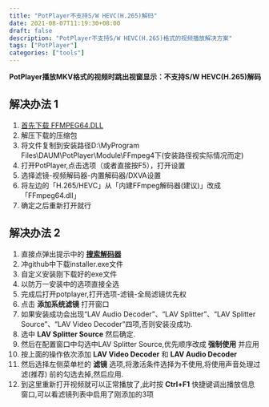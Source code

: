 ```yaml
---
title: "PotPlayer不支持S/W HEVC(H.265)解码"
date: 2021-08-07T11:19:30+08:00
draft: false
description: "PotPlayer不支持S/W HEVC(H.265)格式的视频播放解决方案"
tags: ["PotPlayer"]
categories: ["tools"]
---
```

<!--more-->
**PotPlayer播放MKV格式的视频时跳出视窗显示：不支持S/W HEVC(H.265)解码**
## 解决办法 1
1. [首先下载 FFMPEG64.DLL](https://dll.website/ffmpeg64-dll)
2. 解压下载的压缩包
3. 将文件复制到安装路径D:\MyProgram Files\DAUM\PotPlayer\Module\FFmpeg4下(安装路径视实际情况而定)
4. 打开PotPlayer,点击选项（或者直接按F5），打开设置
5. 选择滤镜-视频解码器-内置解码器/DXVA设置
6. 将左边的「H.265/HEVC」从「内建FFmpeg解码器(建议)」改成「FFmpeg64.dll」
7. 确定之后重新打开就行
## 解决办法 2
1. 直接点弹出提示中的 [**搜索解码器**](https://github.com/Nevcairiel/LAVFilters/releases)
2. 冲github中下载installer.exe文件
3. 自定义安装刚下载好的exe文件
4. 以防万一安装中的选项直接全选
5. 完成后打开potplayer,打开选项-滤镜-全局滤镜优先权
6. 点击 **添加系统滤镜** 打开窗口
7. 如果安装成功会出现“LAV Audio Decoder”、“LAV Splitter”、“LAV Splitter Source”、“LAV Video Decoder”四项,否则安装没成功.
8.  选中 **LAV Splitter Source** 然后确定.
9. 然后在配置窗口中勾选中LAV Splitter Source,优先顺序改成 **强制使用** 并应用
10. 按上面的操作依次添加 **LAV  Video Decoder** 和 **LAV Audio Decoder** 
11. 然后选择左侧菜单栏的 **滤镜** 选项,将激活条件选择为不使用,将使用声音处理过滤(推荐) 前的勾选去掉,然后应用.
12. 到这里重新打开视频就可以正常播放了,此时按 **Ctrl+F1** 快捷键调出播放信息窗口,可以看滤镜列表中启用了刚添加的3项
